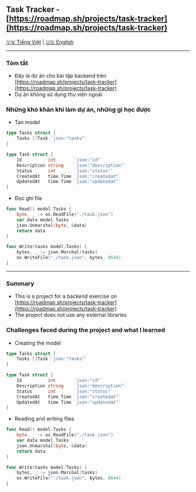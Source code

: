 ## Task Tracker - [https://roadmap.sh/projects/task-tracker](https://roadmap.sh/projects/task-tracker)

[🇻🇳 Tiếng Việt](#tóm-tắt) | [🇺🇸 English](#summary)

---

### Tóm tắt

- Đây là dự án cho bài tập backend trên [https://roadmap.sh/projects/task-tracker](https://roadmap.sh/projects/task-tracker)
- Dự án không sử dụng thư viện ngoài

### Những khó khăn khi làm dự án, những gì học được

- Tạo model

```go
type Tasks struct {
	Tasks []Task `json:"tasks"`
}

type Task struct {
	Id          int       `json:"id"`
	Description string    `json:"description"`
	Status      int       `json:"status"`
	CreatedAt   time.Time `json:"createdat"`
	UpdatedAt   time.Time `json:"updatedat"`
}
```

- Đọc ghi file

```go
func Read() model.Tasks {
	byte, _ := os.ReadFile("./task.json")
	var data model.Tasks
	json.Unmarshal(byte, &data)
	return data
}

func Write(tasks model.Tasks) {
	bytes, _ := json.Marshal(tasks)
	os.WriteFile("./task.json", bytes, 0644)
}
```

---

### Summary

- This is a project for a backend exercise on [https://roadmap.sh/projects/task-tracker](https://roadmap.sh/projects/task-tracker)
- The project does not use any external libraries

### Challenges faced during the project and what I learned

- Creating the model

```go
type Tasks struct {
	Tasks []Task `json:"tasks"`
}

type Task struct {
	Id          int       `json:"id"`
	Description string    `json:"description"`
	Status      int       `json:"status"`
	CreatedAt   time.Time `json:"createdat"`
	UpdatedAt   time.Time `json:"updatedat"`
}
```

- Reading and writing files

```go
func Read() model.Tasks {
	byte, _ := os.ReadFile("./task.json")
	var data model.Tasks
	json.Unmarshal(byte, &data)
	return data
}

func Write(tasks model.Tasks) {
	bytes, _ := json.Marshal(tasks)
	os.WriteFile("./task.json", bytes, 0644)
}
```
